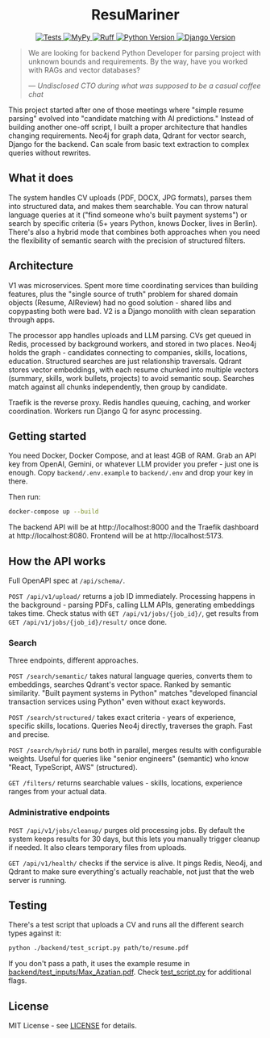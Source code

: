 <h1 align="center">ResuMariner</h1>
<p align="center">
  <a href="https://github.com/HardMax71/ResuMariner/actions/workflows/tests.yml">
    <img src="https://github.com/HardMax71/ResuMariner/actions/workflows/tests.yml/badge.svg" alt="Tests" />
  </a>
  <a href="https://github.com/HardMax71/ResuMariner/actions/workflows/mypy.yml">
    <img src="https://github.com/HardMax71/ResuMariner/actions/workflows/mypy.yml/badge.svg" alt="MyPy" />
  </a>
  <a href="https://github.com/HardMax71/ResuMariner/actions/workflows/ruff.yml">
    <img src="https://github.com/HardMax71/ResuMariner/actions/workflows/ruff.yml/badge.svg" alt="Ruff" />
  </a>
  <a href="https://www.python.org/">
    <img src="https://img.shields.io/badge/python-3.12-blue" alt="Python Version" />
  </a>
  <a href="https://github.com/HardMax71/ResuMariner">
    <img src="https://img.shields.io/badge/django-5.1-green" alt="Django Version" />
  </a>
</p>


> We are looking for backend Python Developer for parsing project with unknown bounds and requirements. By the way, have you worked with RAGs and vector databases?
> 
> — *Undisclosed CTO during what was supposed to be a casual coffee chat*

This project started after one of those meetings where "simple resume parsing" evolved into "candidate matching with AI predictions." Instead of building another one-off script, I built a proper architecture that handles changing requirements. Neo4j for graph data, Qdrant for vector search, Django for the backend. Can scale from basic text extraction to complex queries without rewrites.

## What it does

The system handles CV uploads (PDF, DOCX, JPG formats), parses them into structured data, and makes them searchable. You can throw natural language queries at it ("find someone who's built payment systems") or search by specific criteria (5+ years Python, knows Docker, lives in Berlin). There's also a hybrid mode that combines both approaches when you need the flexibility of semantic search with the precision of structured filters.

## Architecture

V1 was microservices. Spent more time coordinating services than building features, plus the "single source of truth" problem for shared domain objects (Resume, AIReview) had no good solution - shared libs and copypasting both were bad. V2 is a Django monolith with clean separation through apps.

The processor app handles uploads and LLM parsing. CVs get queued in Redis, processed by background workers, and stored in two places. Neo4j holds the graph - candidates connecting to companies, skills, locations, education. Structured searches are just relationship traversals. Qdrant stores vector embeddings, with each resume chunked into multiple vectors (summary, skills, work bullets, projects) to avoid semantic soup. Searches match against all chunks independently, then group by candidate.

Traefik is the reverse proxy. Redis handles queuing, caching, and worker coordination. Workers run Django Q for async processing.

## Getting started

You need Docker, Docker Compose, and at least 4GB of RAM. Grab an API key from OpenAI, Gemini, or whatever LLM provider you prefer - just one is enough. 
Copy `backend/.env.example` to `backend/.env` and drop your key in there.

Then run:
```bash
docker-compose up --build
```

The backend API will be at http://localhost:8000 and the Traefik dashboard at http://localhost:8080. Frontend will be at http://localhost:5173. 

## How the API works

Full OpenAPI spec at `/api/schema/`.

`POST /api/v1/upload/` returns a job ID immediately. Processing happens in the background - parsing PDFs, calling LLM APIs, generating embeddings takes time. Check status with `GET /api/v1/jobs/{job_id}/`, get results from `GET /api/v1/jobs/{job_id}/result/` once done.

### Search

Three endpoints, different approaches.

`POST /search/semantic/` takes natural language queries, converts them to embeddings, searches Qdrant's vector space. Ranked by semantic similarity. "Built payment systems in Python" matches "developed financial transaction services using Python" even without exact keywords.

`POST /search/structured/` takes exact criteria - years of experience, specific skills, locations. Queries Neo4j directly, traverses the graph. Fast and precise.

`POST /search/hybrid/` runs both in parallel, merges results with configurable weights. Useful for queries like "senior engineers" (semantic) who know "React, TypeScript, AWS" (structured).

`GET /filters/` returns searchable values - skills, locations, experience ranges from your actual data.

### Administrative endpoints

`POST /api/v1/jobs/cleanup/` purges old processing jobs. By default the system keeps results for 30 days, but this lets you manually trigger cleanup if needed. 
It also clears temporary files from uploads.

`GET /api/v1/health/` checks if the service is alive. It pings Redis, Neo4j, and Qdrant to make sure everything's actually reachable, not just that the web server is running.

## Testing

There's a test script that uploads a CV and runs all the different search types against it:

```bash
python ./backend/test_script.py path/to/resume.pdf
```

If you don't pass a path, it uses the example resume in [backend/test_inputs/Max_Azatian.pdf](backend/test_inputs/Max_Azatian_CV.pdf). Check [test_script.py](backend/test_script.py) for additional flags.

## License

MIT License - see [LICENSE](LICENSE) for details.
